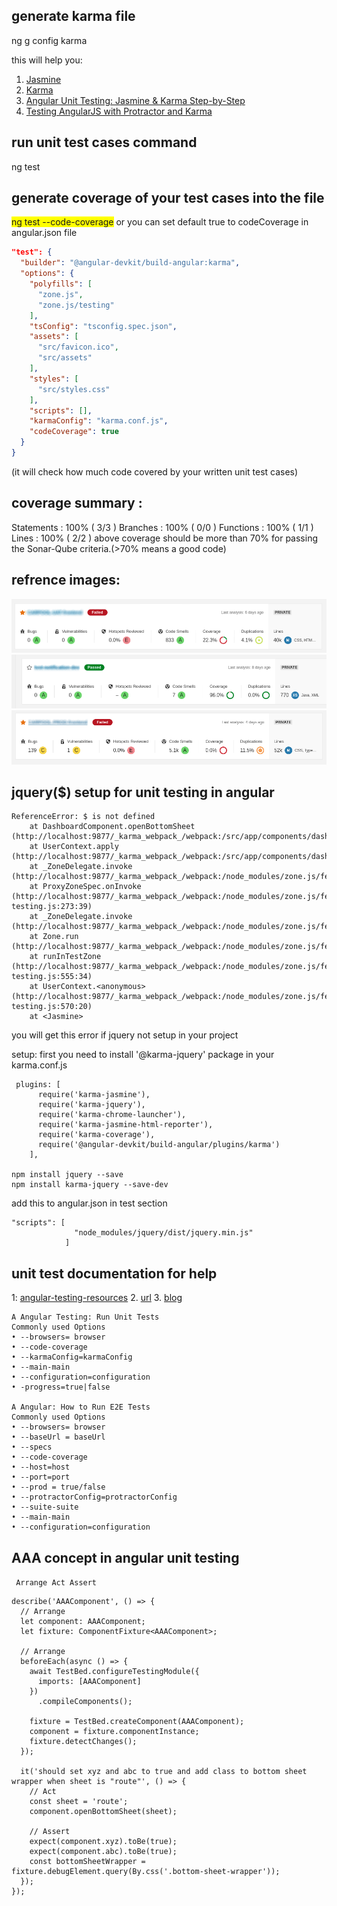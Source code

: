 ## generate karma file 

ng g config karma

this will help you:
1. [Jasmine](https://jasmine.github.io/)
2. [Karma](https://karma-runner.github.io/latest/index.html)
3. [Angular Unit Testing: Jasmine & Karma Step-by-Step](https://medium.com/swlh/angular-unit-testing-jasmine-karma-step-by-step-e3376d110ab4)
4. [Testing AngularJS with Protractor and Karma](https://mherman.org/blog/testing-angularjs-with-protractor-and-karma-part-1/)

## run unit test cases command

ng test 

## generate coverage of your test cases into the file

<span style="background-color: yellow;">ng test --code-coverage</span>
or
you can set default true to codeCoverage in angular.json file
```json
"test": {
  "builder": "@angular-devkit/build-angular:karma",
  "options": {
    "polyfills": [
      "zone.js",
      "zone.js/testing"
    ],
    "tsConfig": "tsconfig.spec.json",
    "assets": [
      "src/favicon.ico",
      "src/assets"
    ],
    "styles": [
      "src/styles.css"
    ],
    "scripts": [],
    "karmaConfig": "karma.conf.js",
    "codeCoverage": true
  }
}
```
(it will check how much code covered by your written unit test cases)

## coverage summary :
Statements   : 100% ( 3/3 )
Branches     : 100% ( 0/0 )
Functions    : 100% ( 1/1 )
Lines        : 100% ( 2/2 )
above coverage should be more than 70% for passing the Sonar-Qube criteria.(>70% means a good code)

## refrence images:
![Alt text](src/assets/coverage%20less%20than%2070.png)
![Alt text](src/assets/coverage%20passed.png)
![Alt text](src/assets/zero%20covergae.png)

## jquery($) setup for unit testing in angular

```DashboardComponent > should set xyz and abc to true and add class to bottom sheet wrapper when sheet is "route"
ReferenceError: $ is not defined
    at DashboardComponent.openBottomSheet (http://localhost:9877/_karma_webpack_/webpack:/src/app/components/dashboard/dashboard.component.ts:23:7)
    at UserContext.apply (http://localhost:9877/_karma_webpack_/webpack:/src/app/components/dashboard/dashboard.component.spec.ts:27:15)
    at _ZoneDelegate.invoke (http://localhost:9877/_karma_webpack_/webpack:/node_modules/zone.js/fesm2015/zone.js:368:26)
    at ProxyZoneSpec.onInvoke (http://localhost:9877/_karma_webpack_/webpack:/node_modules/zone.js/fesm2015/zone-testing.js:273:39)
    at _ZoneDelegate.invoke (http://localhost:9877/_karma_webpack_/webpack:/node_modules/zone.js/fesm2015/zone.js:367:52)
    at Zone.run (http://localhost:9877/_karma_webpack_/webpack:/node_modules/zone.js/fesm2015/zone.js:130:43)
    at runInTestZone (http://localhost:9877/_karma_webpack_/webpack:/node_modules/zone.js/fesm2015/zone-testing.js:555:34)
    at UserContext.<anonymous> (http://localhost:9877/_karma_webpack_/webpack:/node_modules/zone.js/fesm2015/zone-testing.js:570:20)
    at <Jasmine>
```
you will get this error if jquery not setup in your project

setup:
first you need to install '@karma-jquery' package in your karma.conf.js

```
 plugins: [
      require('karma-jasmine'),
      require('karma-jquery'),
      require('karma-chrome-launcher'),
      require('karma-jasmine-html-reporter'),
      require('karma-coverage'),
      require('@angular-devkit/build-angular/plugins/karma')
    ],

npm install jquery --save
npm install karma-jquery --save-dev
```
add this to angular.json in test section
```
"scripts": [
              "node_modules/jquery/dist/jquery.min.js"
            ]
```

## unit test documentation for help
1: [angular-testing-resources](https://github.com/dinanathsj29/angular-unit-testing-jasmine-karma-tutorial?tab=readme-ov-file#9-angular-testing-resources)
2. [url](https://www.youtube.com/watch?v=o7N5JyhvKIY)
3. [blog](https://medium.com/@UlbertAO/unit-testing-in-angular-15-for-developers-66c3601b2e24)

```
A Angular Testing: Run Unit Tests
Commonly used Options
• --browsers= browser
• --code-coverage
• --karmaConfig=karmaConfig
• --main-main
• --configuration=configuration
• -progress=true|false

A Angular: How to Run E2E Tests
Commonly used Options
• --browsers= browser
• --baseUrl = baseUrl
• --specs
• --code-coverage 
• --host=host 
• --port=port
• --prod = true/false
• --protractorConfig=protractorConfig
• --suite-suite
• --main-main
• --configuration=configuration
```
## AAA concept in angular unit testing

``` Arrange Act Assert```

```
describe('AAAComponent', () => {
  // Arrange 
  let component: AAAComponent;
  let fixture: ComponentFixture<AAAComponent>;

  // Arrange 
  beforeEach(async () => {
    await TestBed.configureTestingModule({
      imports: [AAAComponent]
    })
      .compileComponents();

    fixture = TestBed.createComponent(AAAComponent);
    component = fixture.componentInstance;
    fixture.detectChanges();
  });

  it('should set xyz and abc to true and add class to bottom sheet wrapper when sheet is "route"', () => {
    // Act
    const sheet = 'route';
    component.openBottomSheet(sheet);

    // Assert 
    expect(component.xyz).toBe(true);
    expect(component.abc).toBe(true);
    const bottomSheetWrapper = fixture.debugElement.query(By.css('.bottom-sheet-wrapper'));
  });
});
```
